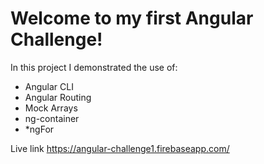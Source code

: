 # Welcome to my first Angular Challenge!
  In this project I demonstrated the use of: 
  - Angular CLI
  - Angular Routing
  - Mock Arrays
  - ng-container
  - *ngFor
  
Live link https://angular-challenge1.firebaseapp.com/
